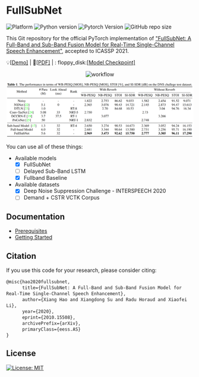 # FullSubNet

![Platform](https://img.shields.io/badge/Platform-macos%20%7C%20linux-lightgrey)
![Python version](https://img.shields.io/badge/Python-%3E%3D3.8.0-orange)
![Pytorch Version](https://img.shields.io/badge/PyTorch-%3E%3D1.7-brightgreen)
![GitHub repo size](https://img.shields.io/github/repo-size/haoxiangsnr/FullSubNet)

This Git repository for the official PyTorch implementation
of ["FullSubNet: A Full-Band and Sub-Band Fusion Model for Real-Time Single-Channel Speech Enhancement"](https://arxiv.org/abs/2010.15508), accepted
to ICASSP 2021.

:bulb:[[Demo\]](https://www.haoxiangsnr.com/demo/fullsubnet/) | :page_facing_up:[[PDF\]](https://arxiv.org/abs/2010.15508) | :
floppy_disk:[[Model Checkpoint\]](https://github.com/haoxiangsnr/FullSubNet/releases)

<p align="center">
  <img width="460" src="docs/workflow.png" alt="workflow">
</p>

![fullsubnet_result](docs/fullsubnet-result.png)

You can use all of these things:

- Available models
  - [x] FullSubNet
  - [ ] Delayed Sub-Band LSTM
  - [x] Fullband Baseline
- Available datasets
  - [x] Deep Noise Suppression Challenge - INTERSPEECH 2020
  - [ ] Demand + CSTR VCTK Corpus

## Documentation

- [Prerequisites](docs/prerequisites.md)
- [Getting Started](docs/getting_started.md)

## Citation

If you use this code for your research, please consider citing:

```text
@misc{hao2020fullsubnet,
      title={FullSubNet: A Full-Band and Sub-Band Fusion Model for Real-Time Single-Channel Speech Enhancement}, 
      author={Xiang Hao and Xiangdong Su and Radu Horaud and Xiaofei Li},
      year={2020},
      eprint={2010.15508},
      archivePrefix={arXiv},
      primaryClass={eess.AS}
}
```

## License

[![License: MIT](https://img.shields.io/badge/License-MIT-yellow.svg)](https://github.com/haoxiangsnr/FullSubNet/blob/main/LICENSE)

